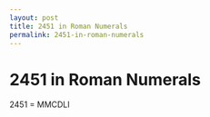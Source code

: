```yaml
---
layout: post
title: 2451 in Roman Numerals
permalink: 2451-in-roman-numerals
---
```


# 2451 in Roman Numerals

2451 = MMCDLI
